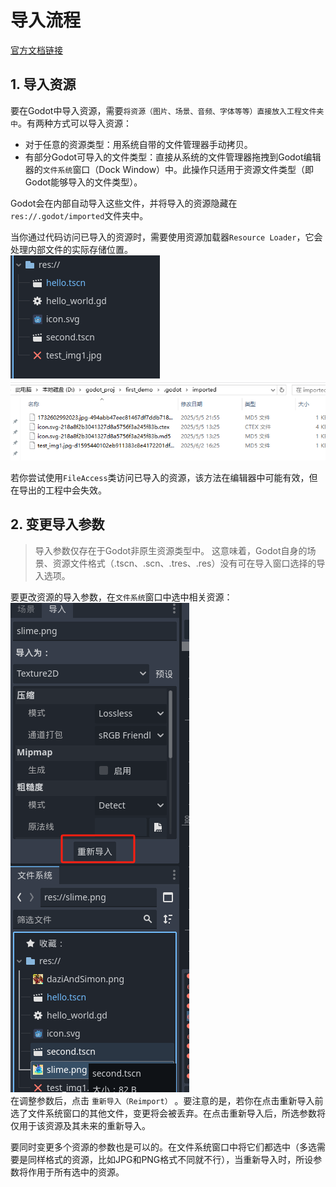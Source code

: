 # 导入流程
[官方文档链接](https://docs.godotengine.org/en/stable/tutorials/assets_pipeline/import_process.html)
## 1. 导入资源
要在Godot中导入资源，需要`将资源（图片、场景、音频、字体等等）直接放入工程文件夹中`。有两种方式可以导入资源：
- 对于任意的资源类型：用系统自带的文件管理器手动拷贝。
- 有部分Godot可导入的文件类型：直接从系统的文件管理器拖拽到Godot编辑器的`文件系统`窗口（Dock Window）中。此操作只适用于资源文件类型（即Godot能够导入的文件类型）。

Godot会在内部自动导入这些文件，并将导入的资源隐藏在`res://.godot/imported`文件夹中。

当你通过代码访问已导入的资源时，需要使用资源加载器`Resource Loader`，它会处理内部文件的实际存储位置。  
![filesystem_dock](/notes/images/filesystem_dock.png)
![hidden_imported](/notes/images/hidden_imported.png)

若你尝试使用`FileAccess`类访问已导入的资源，该方法在编辑器中可能有效，但在导出的工程中会失效。

## 2. 变更导入参数
>导入参数仅存在于Godot非原生资源类型中。
这意味着，Godot自身的场景、资源文件格式（.tscn、.scn、.tres、.res）没有可在导入窗口选择的导入选项。

要更改资源的导入参数，在`文件系统`窗口中选中相关资源：  
![change_parameters](/notes/images/change_parameters.png)  
在调整参数后，点击 `重新导入（Reimport）` 。要注意的是，若你在点击重新导入前选了文件系统窗口的其他文件，变更将会被丢弃。在点击重新导入后，所选参数将仅用于该资源及其未来的重新导入。

要同时变更多个资源的参数也是可以的。在文件系统窗口中将它们都选中（多选需要是同样格式的资源，比如JPG和PNG格式不同就不行），当重新导入时，所设参数将作用于所有选中的资源。